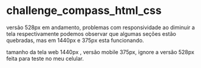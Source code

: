 # challenge_compass_html_css

versão 528px em andamento, problemas com responsividade ao diminuir a tela respectivamente podemos observar que algumas seções estão quebradas, mas em 1440px e 375px esta funcionando. 

tamanho da tela web 1440px , versão mobile 375px, ignore a versão 528px feita para teste no meu celular. 
